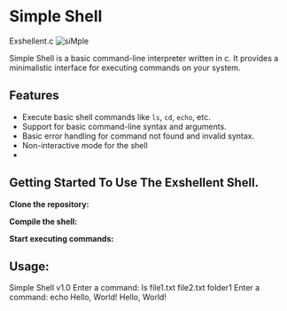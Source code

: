 # Simple Shell
Exshellent.c
![siMple](https://github.com/esteban-silvera/holbertonschool-simple_shell/assets/135636931/4d036f18-670f-4bf1-8c50-160facc9eaf8)

Simple Shell is a basic command-line interpreter written in c.
It provides a minimalistic interface for executing commands on your system.

## Features
- Execute basic shell commands like `ls`, `cd`, `echo`, etc.
- Support for basic command-line syntax and arguments.
- Basic error handling for command not found and invalid syntax.
- Non-interactive mode for the shell
- 
## Getting Started To Use The Exshellent Shell.

**Clone the repository:**

**Compile the shell:**

**Start executing commands:**

## Usage:

Simple Shell v1.0
Enter a command: ls
file1.txt file2.txt folder1
Enter a command: echo Hello, World!
Hello, World!


